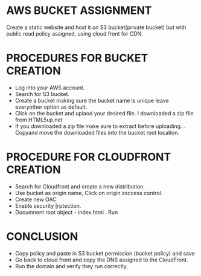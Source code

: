 # AWS BUCKET ASSIGNMENT 
Create a static website and host it on S3 bucket(private bucket) but with public read policy assigned, using cloud front for CDN. 

# PROCEDURES FOR BUCKET CREATION
- Log into your AWS account.
- Search for S3 bucket.
- Create a bucket making sure the bucket name is unique leave everyother option as default.
- Click on the bucket and uplaod your desired file. I downloaded a zip file from HTML5up.net
- If you downloaded a zip file make sure to extract before uploading.
. Copyand move the downloaded files into the bucket root location.

# PROCEDURE FOR CLOUDFRONT CREATION
- Search for Cloudfront and create a new distribution.
- Use bucket as origin name, Click on origin zsccess control.
- Create new OAC
- Enable security [rptection.
- Documnent root object - index.html
. Run

# CONCLUSION
- Copy policy and paste in S3 bucket permission (bucket policy) and save
- Go back to cloud front and copy the DNS assigned to the CloudFront.
- Run the domain and verify they run correctly.
